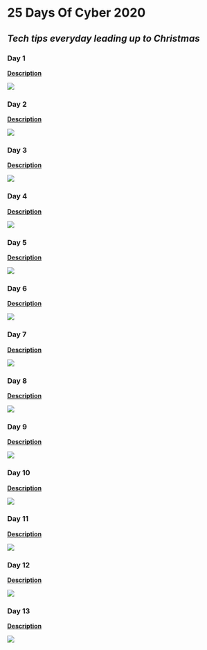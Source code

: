# 25 Days Of Cyber 2020

## <i>Tech tips everyday leading up to Christmas</i>

### Day 1
<b>[Description](https://twitter.com/Starlingvibe/status/1333794685375037440?s=20)</b>

<img src="./sudo!!.png"></p>


### Day 2
<b>[Description](https://twitter.com/Starlingvibe/status/1334067308516487169?s=20)</b>

<img src="./gitclone.png"></p>

### Day 3
<b>[Description](https://twitter.com/Starlingvibe/status/1334425235161030657?s=20)</b>

<img src="./exploitdb.png"></p>

### Day 4
<b>[Description](https://twitter.com/Starlingvibe/status/1334874195986165768?s=20)</b>

<img src="./pythonspawn.png"></p>

### Day 5
<b>[Description](https://twitter.com/Starlingvibe/status/1335151775167488000?s=20)</b>

<img src="./binarydatadecode.png"></p>

### Day 6
<b>[Description](https://twitter.com/Starlingvibe/status/1335632817938706435?s=20)</b>

<img  src="./octal2ascii.png"></p>

### Day 7
<b>[Description](https://twitter.com/Starlingvibe/status/1335984971987775491?s=20)</b> 

<img src="./hex2ascii.png"></p>

### Day 8
<b>[Description](https://twitter.com/Starlingvibe/status/1336387545085718529?s=20)</b>

<img src="./base32decode.png"></p>

### Day 9
<b>[Description](https://twitter.com/Starlingvibe/status/1336613176260104192?s=20)</b>

<img src="./base64decode.png"></p>

### Day 10
<b>[Description](https://twitter.com/Starlingvibe/status/1337028132155633664?s=20)</b>

<img src="./ttysessions.png"></p>

### Day 11
<b>[Description](https://twitter.com/Starlingvibe/status/1337396384694153216?s=20)</b>

<img src="./sudolist.png"></p>

### Day 12
<b>[Description](https://twitter.com/Starlingvibe/status/1337777239514116099?s=20)</b>

<img src="./suidbinary.png"></p>

### Day 13
<b>[Description](https://twitter.com/Starlingvibe/status/1338103345391804416?s=20)</b>

<img src="./dockerprivesc.png"></p>
